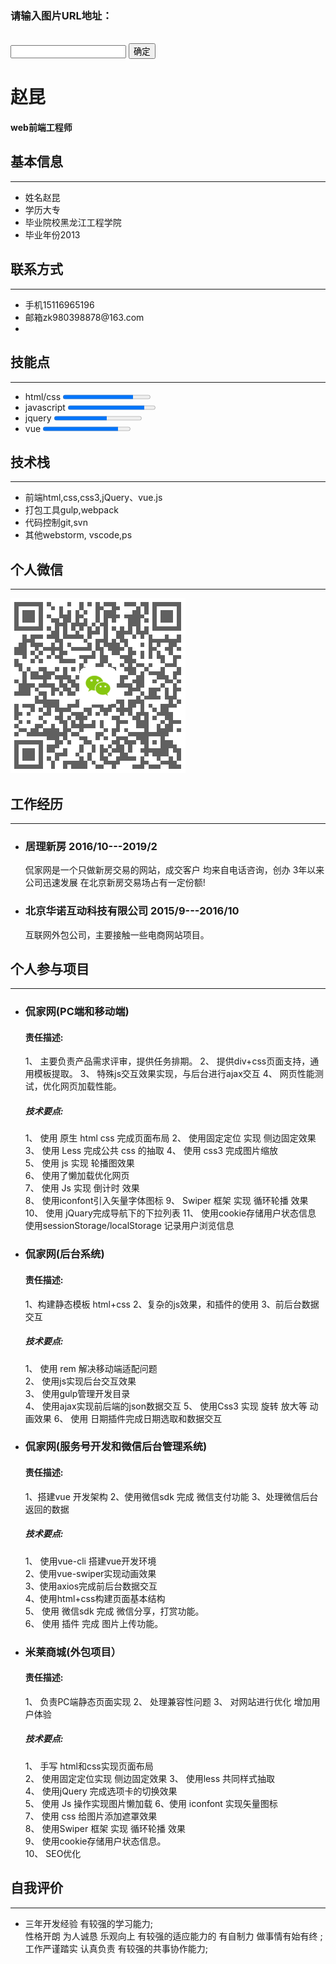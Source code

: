 <!DOCTYPE html>
<html lang="en">
<head>
    <meta charset="UTF-8">
    <title>赵昆的简历</title>
    <link rel="stylesheet" href="static/css/style.css">
    <link rel="stylesheet" href="https://cdnjs.cloudflare.com/ajax/libs/remodal/1.1.0/remodal.css">
    <link rel="stylesheet" href="https://cdnjs.cloudflare.com/ajax/libs/remodal/1.1.0/remodal-default-theme.min.css">
    <style>
        .left-label{
            width: 95px
        }
        .label-value{
            width: auto;
        }
        .container{
            height: auto;
        }
    </style>
</head>

<body>
    <div class="container" id="cv">
        <div class="side">
            <div class="me">
                <div class="portrait"></div>
                <div class="remodal remodal-img" data-remodal-id="portrait-modal">
                    <h3>请输入图片URL地址：</h3>
                    <br/>
                    <input type="text" id="avatar-url">
                    <button data-remodal-action="confirm" class="remodal-confirm">确定</button>
                </div>
                <h1 id="username" >赵昆</h1>
                <h4 id="persona-tag" >web前端工程师</h4>
            </div>
            <div class="profile info-unit">
                <h2 class="info-header"><i class="iconfont icon-person"></i> <span class="info-title">基本信息</span></h2>
                <hr>
                <ul class="info-list">
                    <li>
                        <label class="left-label">姓名</label><span class="label-value">赵昆</span></li>
                    <li>
                        <label class="left-label">学历</label><span class="label-value">大专</span></li>
                    <li>
                        <label class="left-label">毕业院校</label><span class="label-value">黑龙江工程学院</span></li>
                    <li>
                        <label class="left-label">毕业年份</label><span class="label-value">2013</span></li>
                </ul>
            </div>
            <div class="contact info-unit">
                <h2 class="info-header"><i class="iconfont icon-call"></i> <span class="info-title">联系方式</span></h2>
                <hr>
                <ul class="info-list">
                    <li>
                        <label class="left-label">手机</label><span class="label-value">15116965196</span>
                    <li>
                        <label class="left-label">邮箱</label><span class="label-value">zk980398878@163.com</span>
                    <li>
                </ul>
            </div>
            <div class="skill info-unit">
                <h2 class="info-header"><i class="iconfont icon-star"></i> <span class="info-title">技能点</span></h2>
                <hr>
                <ul class="progress-list">
                    <li>
                        <label class="left-label">html/css</label>
                        <progress value="80" max="100"></progress>
                    </li>
                    <li>
                        <label class="left-label">javascript</label>
                        <progress value="70" max="80"></progress>
                    </li>
                    <li>
                        <label class="left-label">jquery</label>
                        <progress value="60" max="100"></progress>
                    </li>
                    <li>
                        <label class="left-label">vue</label>
                        <progress value="60" max="70"></progress>
                    </li>
                </ul>
            </div>
            <div class="stack info-unit">
                <h2 class="info-header"><i class="iconfont icon-build"></i> <span class="info-title">技术栈</span></h2>
                <hr>
                <ul class="stack-list">
                    <li>
                        <label class="left-label">前端</label><span class="label-value">html,css,css3,jQuery、vue.js</span
                            ></li>
                    </li>
                    <li>
                        <label class="left-label">打包工具</label><span class="label-value">gulp,webpack</span>
                    </li>
                    </li>
                    <li>
                        <label class="left-label">代码控制</label><span class="label-value">git,svn</span>
                    </li>
                    </li>
                    <li>
                        <label class="left-label">其他</label><span class="label-value">webstorm, vscode,ps</span>
                    </li>
                    </li>
                </ul>
            </div>
            <div class="code info-unit">
                <h2 class="info-header"><i class="iconfont icon-weixin"></i><span class="info-title">个人微信</span></h2>
                <hr>
                <div class="weixin">
                    <img src="static/image/weixin.png" alt="">
                </div>
            </div>
        </div>
        <div class="main">
            <div class="work info-unit right-list">
                <h2 class="info-header"><i class="iconfont icon-work"></i> <span class="info-title">工作经历</span></h2>
                <hr>
                <ul class="experience-list">
                    <li>
                        <h3>居理新房 2016/10---2019/2</h3>
                        <p>侃家网是一个只做新房交易的网站，成交客户 均来自电话咨询，创办 3年以来公司迅速发展 在北京新房交易场占有一定份额!
                        </p>
                    </li>
                    <li>
                        <h3>北京华诺互动科技有限公司 2015/9---2016/10</h3>
                        <p>互联网外包公司，主要接触一些电商网站项目。
                        </p>
                    </li>
                </ul class="experience-list">
            </div>
            <div class="project info-unit right-list">
                <h2 class="info-header"><i class="iconfont icon-project"></i> <span class="info-title">个人参与项目</span></h2>
                <hr>
                <ul class="experience-list">
                    <li>
                        <h3>侃家网(PC端和移动端)</h3>
                        <h4>责任描述:</h4>
                        <p>
                        1、 主要负责产品需求评审，提供任务排期。 2、 提供div+css页面支持，通用模板提取。 3、 特殊js交互效果实现，与后台进行ajax交互 4、 网页性能测试，优化网页加载性能。
                            <br/>
                        </p>
                        <h5>技术要点:</h5>
                        <p>
                            1、 使用 原生 html css 完成页面布局 2、 使用固定定位 实现 侧边固定效果 3、 使用 Less 完成公共 css 的抽取 4、 使用 css3 完成图片缩放 <br>
                            5、 使用 js 实现 轮播图效果<br>
                            6、 使用了懒加载优化网页<br>
                            7、 使用 Js 实现 倒计时 效果<br>
                            8、 使用iconfont引入矢量字体图标 9、 Swiper 框架 实现 循环轮播 效果<br>
                            10、 使用 jQuary完成导航下的下拉列表 11、 使用cookie存储用户状态信息<br>
                            使用sessionStorage/localStorage 记录用户浏览信息<br>
                        </p>
                    </li>
                    <li>
                        <h3>侃家网(后台系统)</h3>
                        <h4>责任描述:</h4>
                        <p>
                            1、构建静态模板 html+css 2、复杂的js效果，和插件的使用 3、前后台数据交互
                            <br />
                        </p>
                        <h5>技术要点:</h5>
                        <p>
                            1、 使用 rem 解决移动端适配问题 <br>
                            2、 使用js实现后台交互效果<br>
                            3、 使用gulp管理开发目录<br>
                            4、 使用ajax实现前后端的json数据交互 5、 使用Css3 实现 旋转 放大等 动画效果 6、 使用 日期插件完成日期选取和数据交互<br>
                        </p>
                    </li>
                    <li>
                        <h3>侃家网(服务号开发和微信后台管理系统)</h3>
                        <h4>责任描述:</h4>
                        <p>
                            1、搭建vue 开发架构 2、使用微信sdk 完成 微信支付功能 3、处理微信后台返回的数据
                            <br />
                        </p>
                        <h5>技术要点:</h5>
                        <p>
                            1、 使用vue-cli 搭建vue开发环境<br> 2、使用vue-swiper实现动画效果<br>
                             3、使用axios完成前后台数据交互<br> 4、使用html+css构建页面基本结构<br>
                            5、 使用 微信sdk 完成 微信分享，打赏功能。<br> 6、 使用 插件 完成 图片上传功能。
                        </p>
                    </li>
                    <li>
                        <h3>米莱商城(外包项目）</h3>
                        <h4>责任描述:</h4>
                        <p>
                            1、 负责PC端静态页面实现
                            2、 处理兼容性问题
                            3、 对网站进行优化 增加用户体验
                            <br />
                        </p>
                        <h5>技术要点:</h5>
                        <p>
                        1、 手写 html和css实现页面布局<br>
                        2、 使用固定定位实现 侧边固定效果 3、 使用less 共同样式抽取<br>
                        4、 使用jQuery 完成选项卡的切换效果 <br>5、 使用 Js 操作实现图片懒加载 6、使用 iconfont 实现矢量图标<br>
                        7、 使用 css 给图片添加遮罩效果<br>
                        8、 使用Swiper 框架 实现 循环轮播 效果<br> 9、 使用cookie存储用户状态信息。<br>
                        10、 SEO优化
                        </p>
                    </li>
                </ul>
            </div>
            <div class="aboutme info-unit right-paragraph">
                <h2 class="info-header"><i class="iconfont icon-project"></i> <span class="info-title">自我评价</span></h2>
                <hr>
                <ul class="experience-list">
                    <li>
                        <p>
                            三年开发经验 有较强的学习能力; <br>
                            性格开朗 为人诚恳 乐观向上 有较强的适应能力的 有自制力 做事情有始有终 ;<br>
                            工作严谨踏实 认真负责 有较强的共事协作能力;<br>
                        </p>
                    </li>
                </ul>
            </div>
        </div>
    </div>
</body>
</html>
